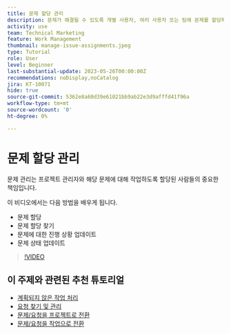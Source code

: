 ```yaml
---
title: 문제 할당 관리
description: 문제가 해결될 수 있도록 개별 사용자, 여러 사용자 또는 팀에 문제를 할당하는 방법을 알아봅니다.
activity: use
team: Technical Marketing
feature: Work Management
thumbnail: manage-issue-assignments.jpeg
type: Tutorial
role: User
level: Beginner
last-substantial-update: 2023-05-26T00:00:00Z
recommendations: noDisplay,noCatalog
jira: KT-10071
hide: true
source-git-commit: 5362e8a60d39e61021bb9ab22e3d9afffd41f96a
workflow-type: tm+mt
source-wordcount: '0'
ht-degree: 0%

---
```


# 문제 할당 관리

문제 관리는 프로젝트 관리자와 해당 문제에 대해 작업하도록 할당된 사람들의 중요한 책임입니다.

이 비디오에서는 다음 방법을 배우게 됩니다.

* 문제 할당
* 문제 할당 찾기
* 문제에 대한 진행 상황 업데이트
* 문제 상태 업데이트

>[!VIDEO](https://video.tv.adobe.com/v/3419931/?quality=12&learn=on)

## 이 주제와 관련된 추천 튜토리얼

* [계획되지 않은 작업 처리](/help/manage-work/issues-requests/handle-unplanned-work.md)
* [요청 찾기 및 관리](/help/manage-work/issues-requests/find-requests.md)
* [문제/요청을 프로젝트로 전환](/help/manage-work/issues-requests/create-a-project-from-a-request.md)
* [문제/요청을 작업으로 전환](/help/manage-work/issues-requests/convert-issues-to-other-work-items.md)
